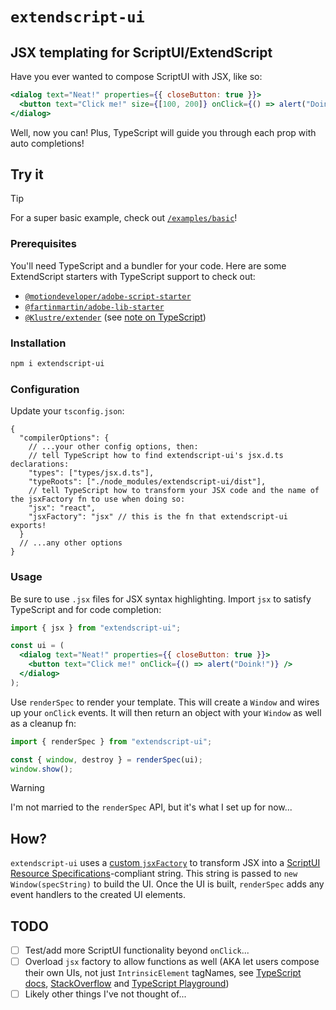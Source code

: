 # `extendscript-ui`

## JSX templating for ScriptUI/ExtendScript

Have you ever wanted to compose ScriptUI with JSX, like so:

<!-- prettier-ignore -->
```jsx
<dialog text="Neat!" properties={{ closeButton: true }}>
  <button text="Click me!" size={[100, 200]} onClick={() => alert("Doink!")} />
</dialog>
```

Well, now you can! Plus, TypeScript will guide you through each prop with auto completions!

## Try it

> [!TIP]
> For a super basic example, check out [`/examples/basic`](/examples/basic)!

### Prerequisites

You'll need TypeScript and a bundler for your code. Here are some ExtendScript starters with TypeScript support to check out:

- [`@motiondeveloper/adobe-script-starter`](https://github.com/motiondeveloper/adobe-script-starter)
- [`@fartinmartin/adobe-lib-starter`](https://github.com/fartinmartin/adobe-lib-starter)
- [`@Klustre/extender`](https://github.com/Klustre/extender) (see [note on TypeScript](https://github.com/Klustre/extender?tab=readme-ov-file#typescript))

### Installation

```bash
npm i extendscript-ui
```

### Configuration

Update your `tsconfig.json`:

<!-- prettier-ignore -->
```jsonc
{
  "compilerOptions": {
    // ...your other config options, then:
    // tell TypeScript how to find extendscript-ui's jsx.d.ts declarations:
    "types": ["types/jsx.d.ts"],
    "typeRoots": ["./node_modules/extendscript-ui/dist"],
    // tell TypeScript how to transform your JSX code and the name of the jsxFactory fn to use when doing so:
    "jsx": "react",
    "jsxFactory": "jsx" // this is the fn that extendscript-ui exports!
  }
  // ...any other options
}
```

### Usage

Be sure to use `.jsx` files for JSX syntax highlighting. Import `jsx` to satisfy TypeScript and for code completion:

<!-- prettier-ignore -->
```jsx
import { jsx } from "extendscript-ui";

const ui = (
  <dialog text="Neat!" properties={{ closeButton: true }}>
    <button text="Click me!" onClick={() => alert("Doink!")} />
  </dialog>
);
```

Use `renderSpec` to render your template. This will create a `Window` and wires up your `onClick` events. It will then return an object with your `Window` as well as a cleanup fn:

<!-- prettier-ignore -->
```jsx
import { renderSpec } from "extendscript-ui";

const { window, destroy } = renderSpec(ui);
window.show();
```

> [!WARNING]
> I'm not married to the `renderSpec` API, but it's what I set up for now...

## How?

`extendscript-ui` uses a [custom `jsxFactory`](https://www.typescriptlang.org/tsconfig/#jsxFactory) to transform JSX into a [ScriptUI Resource Specifications](https://extendscript.docsforadobe.dev/user-interface-tools/resource-specifications.html)-compliant string. This string is passed to `new Window(specString)` to build the UI. Once the UI is built, `renderSpec` adds any event handlers to the created UI elements.

## TODO

- [ ] Test/add more ScriptUI functionality beyond `onClick`...
- [ ] Overload `jsx` factory to allow functions as well (AKA let users compose their own UIs, not just `IntrinsicElement` tagNames, see [TypeScript docs](https://www.typescriptlang.org/docs/handbook/jsx.html), [StackOverflow](https://stackoverflow.com/a/68238924/8703073) and [TypeScript Playground](https://www.typescriptlang.org/play/?target=99#code/PQKgsAUABCUAICsDOAPKyWRsSw9QB4AnAUwDMTSA7AYxKgBsBLAIwF4AiAEQHkBZDlGAA+SJAAmJGgwCGpKFRkBbEkgAOMulABSAZQAaUAN5YoZ-ABUAFvVIAXAK5EqUOwE819APZkoXpzoGUABimnZeRG6mZu6eUACiDCQqVHZQbFAAEhZ8ADKJySSpANxi0GZCwFAAkqlETFRITDQFKXZ8MmpQAOZEMixIUDIMDK42UEh2MlTicuJZObmuMt2DDWP0FrpQvHyMrAB00VANdpRkmvS1dvWNza1FdoMkKGczg9e3TS1JbR1dRigAF8ysdLOMyF4Rl4AO4NbpDeQ0ByTLxKVweVQAGgUXjSGiIaR8UC2AHJBgBrKiwlx6QyKFTqS4ALmOsSudQa3weqX+6WMxwqUAA2gBpE4uCkkNzE7J5Hl2CwrAByyhI-wAusyBeUhXqRRTtZNbt0tUMqFFdXqQVabWzMSSVvypTLfHSDp8ufdfo8kKUIMdTudLlAAMJotReKiPHX6swACjURC8nkJTFUAH5tYDhS6jTd4Wbpm5gTiaFYmAxxNQs1BlV5JMKNQBKbX1yTHG12iBkBy0OxMKPoVAECxQF5vcSDd1KhEZGcrYTxqbdbUWHEyOwFlgOM5IbMG6X5k1Fi3AqAAHwUDhGOIO9-LlerRTbDZITdbgX0BwVkF7-cHFwMGXFZtXdcMlEjaNUg3Ld6h3PdtQABTkNUziIJACHZYkV2ES9r1vKB7wOR8q2oV9GxbCiSD-PsaAHIdgJXMCDAOWd8PAiMo0eWDt13VQD1zI8JgLKhTW1YtzyvKgbwYO8HwrMiXzrN8P1jComF8ZdMRwp02H0qBSX-ejANJZt1P1ewnBcFd403Pi9ygDMM2MIEy0U58qGbf0hRtIV2UdOcMU8XTuh8ioaCjSZxx9VJtTlfJYsVFU1X+YVZw1flxC8ZE2hI0hNxIBUQO6byyiFfAAEEkCaboXHs+D+P3Y4kjSJROn5Oy4NYJqnJcowgTKq1WqgJMU21F0cJ03x2rUcKzEhIgoETZMumJeMeBYBApDsA4XSQeNZvMmRBmLZtzJMAMrQqqp4lePp6KgAA3YYHAEwUKjGroMi+g5wl0UTunjIa4ygSLGjSF6GDe-lZuFL7MpO803HmvVwei4sACVyEoIotAyEgkqGU6LVRoVNOW7DfCxnHqDoeHVsy-SMlJPtJDIBoSHEMyLNByooGqoYoAuEYWE0CleOSNQ0nCCYSDSaYhm6hCSFZa640JwpUgOJB5cq5X+JWlMcSht6QbjIEYt13nQZpig6ffBH+VNkgyYqPz3fKip8E6TwZjBjzqGORblpG0j5mJcPqAuj6zAp7SQt8cP0gM8lAZ5y6+YqTW8oaaMiAsCcoAAagycO3f1cGBxk13Y+BOv48qog+jcA4mCQJuW-jcPzptjWkoOX2inEeNiJ7iu0ajau3onj39Rzx5B7UP3xFDDzu4882zDnqArOcGKtbsf1u2MhiXCQ+F40BFhocJYEDxvpw7GPeFgRjq095cAhxCYJ7hCMR+hIgQEGAD-P+kBuwvSWoTfkBAL5iSgIAuwnA3AyA4MIEB8DujCH9JAKBUAwGwMIUwcQnBIReHQZkQmDAvBfgAITGEJsA0Bv8cFlGyrlReLAGytyHjMNeT54xgObEAA))
- [ ] Likely other things I've not thought of...
